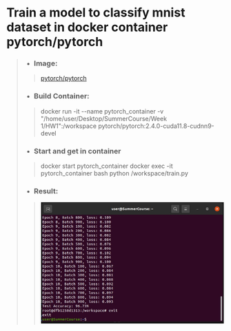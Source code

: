 # Train a model to classify mnist dataset in docker container pytorch/pytorch
>* ### Image: 
>>[pytorch/pytorch](https://hub.docker.com/r/pytorch/pytorch/tags)
>
>
>* ### Build Container:
>> docker run -it --name pytorch_container -v "/home/user/Desktop/SummerCourse/Week 1/HW1":/workspace pytorch/pytorch:2.4.0-cuda11.8-cudnn9-devel
>
>
>* ### Start and get in container
>> docker start pytorch_container
>> docker exec -it pytorch_container bash
>> python /workspace/train.py
>
>
>* ### Result:
>>![result](/Images/HW1.jpg)